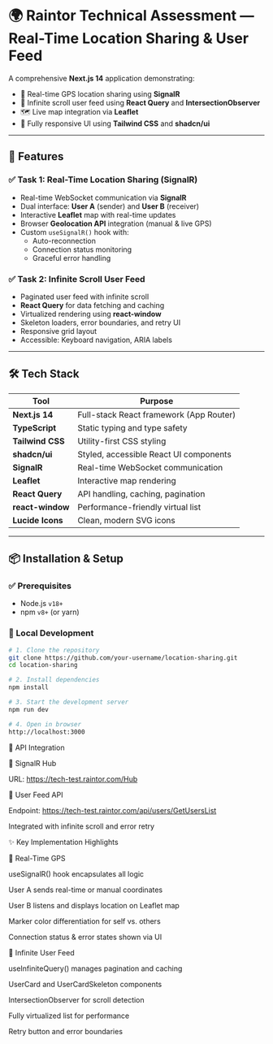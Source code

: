 # 🌍 Raintor Technical Assessment — Real-Time Location Sharing & User Feed

A comprehensive **Next.js 14** application demonstrating:

- 🔴 Real-time GPS location sharing using **SignalR**
- 👥 Infinite scroll user feed using **React Query** and **IntersectionObserver**
- 🗺️ Live map integration via **Leaflet**
- 💅 Fully responsive UI using **Tailwind CSS** and **shadcn/ui**

---

## 🚀 Features

### ✅ Task 1: Real-Time Location Sharing (SignalR)

- Real-time WebSocket communication via **SignalR**
- Dual interface: **User A** (sender) and **User B** (receiver)
- Interactive **Leaflet** map with real-time updates
- Browser **Geolocation API** integration (manual & live GPS)
- Custom `useSignalR()` hook with:
  - Auto-reconnection
  - Connection status monitoring
  - Graceful error handling

### ✅ Task 2: Infinite Scroll User Feed

- Paginated user feed with infinite scroll
- **React Query** for data fetching and caching
- Virtualized rendering using **react-window**
- Skeleton loaders, error boundaries, and retry UI
- Responsive grid layout
- Accessible: Keyboard navigation, ARIA labels

---

## 🛠️ Tech Stack

| Tool              | Purpose                                |
|-------------------|----------------------------------------|
| **Next.js 14**    | Full-stack React framework (App Router)|
| **TypeScript**    | Static typing and type safety          |
| **Tailwind CSS**  | Utility-first CSS styling              |
| **shadcn/ui**     | Styled, accessible React UI components |
| **SignalR**       | Real-time WebSocket communication      |
| **Leaflet**       | Interactive map rendering              |
| **React Query**   | API handling, caching, pagination      |
| **react-window**  | Performance-friendly virtual list      |
| **Lucide Icons**  | Clean, modern SVG icons                |

---

## 📦 Installation & Setup

### ✅ Prerequisites

- Node.js `v18+`
- npm `v8+` (or yarn)

### 🔧 Local Development

```bash
# 1. Clone the repository
git clone https://github.com/your-username/location-sharing.git
cd location-sharing

# 2. Install dependencies
npm install

# 3. Start the development server
npm run dev

# 4. Open in browser
http://localhost:3000 
````

🔌 API Integration

📡 SignalR Hub

URL: https://tech-test.raintor.com/Hub

📂 User Feed API

Endpoint: https://tech-test.raintor.com/api/users/GetUsersList

Integrated with infinite scroll and error retry

✨ Key Implementation Highlights


📍 Real-Time GPS


useSignalR() hook encapsulates all logic

User A sends real-time or manual coordinates

User B listens and displays location on Leaflet map

Marker color differentiation for self vs. others

Connection status & error states shown via UI

👥 Infinite User Feed

useInfiniteQuery() manages pagination and caching

UserCard and UserCardSkeleton components

IntersectionObserver for scroll detection

Fully virtualized list for performance

Retry button and error boundaries

